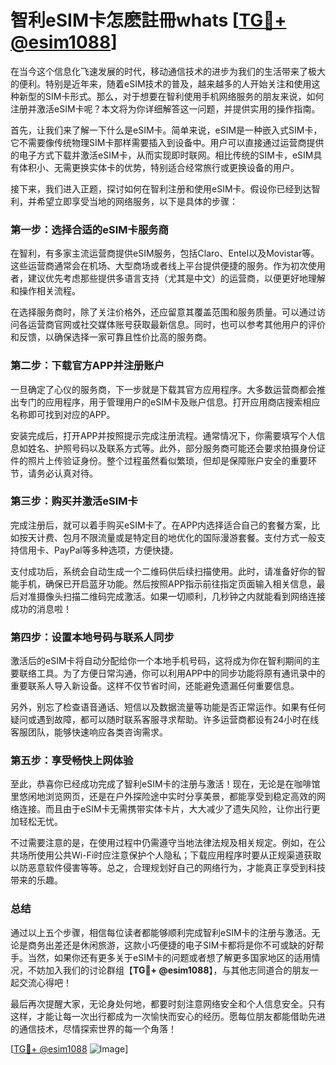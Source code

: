 # 智利eSIM卡怎麽註冊whats [[TG💪+ @esim1088](https://t.me/s/esim1088)]

在当今这个信息化飞速发展的时代，移动通信技术的进步为我们的生活带来了极大的便利。特别是近年来，随着eSIM技术的普及，越来越多的人开始关注和使用这种新型的SIM卡形式。那么，对于想要在智利使用手机网络服务的朋友来说，如何注册并激活eSIM卡呢？本文将为你详细解答这一问题，并提供实用的操作指南。

首先，让我们来了解一下什么是eSIM卡。简单来说，eSIM是一种嵌入式SIM卡，它不需要像传统物理SIM卡那样需要插入到设备中。用户可以直接通过运营商提供的电子方式下载并激活eSIM卡，从而实现即时联网。相比传统的SIM卡，eSIM具有体积小、无需更换实体卡的优势，特别适合经常旅行或更换设备的用户。

接下来，我们进入正题，探讨如何在智利注册和使用eSIM卡。假设你已经到达智利，并希望立即享受当地的网络服务，以下是具体的步骤：

### **第一步：选择合适的eSIM卡服务商**
在智利，有多家主流运营商提供eSIM服务，包括Claro、Entel以及Movistar等。这些运营商通常会在机场、大型商场或者线上平台提供便捷的服务。作为初次使用者，建议优先考虑那些提供多语言支持（尤其是中文）的运营商，以便更好地理解和操作相关流程。

在选择服务商时，除了关注价格外，还应留意其覆盖范围和服务质量。可以通过访问各运营商官网或社交媒体账号获取最新信息。同时，也可以参考其他用户的评价和反馈，以确保选择一家可靠且性价比高的服务商。

### **第二步：下载官方APP并注册账户**
一旦确定了心仪的服务商，下一步就是下载其官方应用程序。大多数运营商都会推出专门的应用程序，用于管理用户的eSIM卡及账户信息。打开应用商店搜索相应名称即可找到对应的APP。

安装完成后，打开APP并按照提示完成注册流程。通常情况下，你需要填写个人信息如姓名、护照号码以及联系方式等。此外，部分服务商可能还会要求拍摄身份证件的照片上传验证身份。整个过程虽然看似繁琐，但却是保障账户安全的重要环节，请务必认真对待。

### **第三步：购买并激活eSIM卡**
完成注册后，就可以着手购买eSIM卡了。在APP内选择适合自己的套餐方案，比如按天计费、包月不限流量或是特定目的地优化的国际漫游套餐。支付方式一般支持信用卡、PayPal等多种选项，方便快捷。

支付成功后，系统会自动生成一个二维码供后续扫描使用。此时，请准备好你的智能手机，确保已开启蓝牙功能。然后按照APP指示前往指定页面输入相关信息，最后对准摄像头扫描二维码完成激活。如果一切顺利，几秒钟之内就能看到网络连接成功的消息啦！

### **第四步：设置本地号码与联系人同步**
激活后的eSIM卡将自动分配给你一个本地手机号码，这将成为你在智利期间的主要联络工具。为了方便日常沟通，你可以利用APP中的同步功能将原有通讯录中的重要联系人导入新设备。这样不仅节省时间，还能避免遗漏任何重要信息。

另外，别忘了检查语音通话、短信以及数据流量等功能是否正常运作。如果有任何疑问或遇到故障，都可以随时联系客服寻求帮助。许多运营商都设有24小时在线客服团队，能够快速响应各类咨询需求。

### **第五步：享受畅快上网体验**
至此，恭喜你已经成功完成了智利eSIM卡的注册与激活！现在，无论是在咖啡馆里悠闲地浏览网页，还是在户外探险途中实时分享美景，都能享受到稳定高效的网络连接。而且由于eSIM卡无需携带实体卡片，大大减少了遗失风险，让你出行更加轻松无忧。

不过需要注意的是，在使用过程中仍需遵守当地法律法规及相关规定。例如，在公共场所使用公共Wi-Fi时应注意保护个人隐私；下载应用程序时要从正规渠道获取以防恶意软件侵害等等。总之，合理规划好自己的网络行为，才能真正享受到科技带来的乐趣。

### **总结**
通过以上五个步骤，相信每位读者都能够顺利完成智利eSIM卡的注册与激活。无论是商务出差还是休闲旅游，这款小巧便捷的电子SIM卡都将是你不可或缺的好帮手。当然，如果你还有更多关于eSIM卡的问题或者想了解更多国家地区的适用情况，不妨加入我们的讨论群组【**TG💪+ @esim1088**】，与其他志同道合的朋友一起交流心得吧！

最后再次提醒大家，无论身处何地，都要时刻注意网络安全和个人信息安全。只有这样，才能让每一次出行都成为一次愉快而安心的经历。愿每位朋友都能借助先进的通信技术，尽情探索世界的每一个角落！

[[TG💪+ @esim1088](https://t.me/s/esim1088) ![Image](https://i.postimg.cc/4NQfJmqS/Snipaste-2025-05-13-00-14-12.png)]